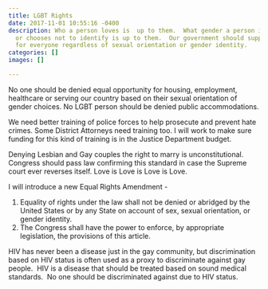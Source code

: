 ```yaml
---
title: LGBT Rights
date: 2017-11-01 10:55:16 -0400
description: Who a person loves is  up to them.  What gender a person identifies as
  or chooses not to identify is up to them.  Our government should support equal rights
  for everyone regardless of sexual orientation or gender identity.
categories: []
images: []

---
```

No one should be denied equal opportunity for housing, employment, healthcare  or serving our country based on their sexual orientation of gender choices. No LGBT person should be denied public accommodations. 

We need better training of police forces to help prosecute and prevent hate crimes. Some District Attorneys need training too.  I will work to make sure funding for this kind of training is in the Justice Department budget. 

Denying Lesbian and Gay couples the right to marry is unconstitutional. Congress should pass law confirming this standard in case  the Supreme court ever reverses itself. Love is Love is Love is Love.

I will introduce a new Equal Rights Amendment - 

1. Equality of rights under the law shall not be denied or abridged by the United States or by any State on account of sex, sexual orientation, or gender identity.  
2. The Congress shall have the power to enforce, by appropriate legislation, the provisions of this article.  

  
HIV has never been a disease just in the gay community, but discrimination based on HIV status is often used as a proxy to discriminate against gay people.  HIV is a disease that should be treated based on sound medical standards.  No one should be discriminated against due to HIV status.  